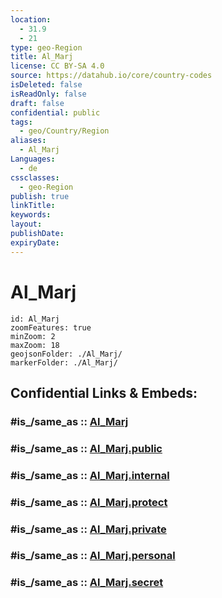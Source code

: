 ```yaml
---
location:
  - 31.9
  - 21
type: geo-Region
title: Al_Marj
license: CC BY-SA 4.0
source: https://datahub.io/core/country-codes
isDeleted: false
isReadOnly: false
draft: false
confidential: public
tags:
  - geo/Country/Region
aliases:
  - Al_Marj
Languages:
  - de
cssclasses:
  - geo-Region
publish: true
linkTitle:
keywords:
layout:
publishDate:
expiryDate:
---
```


# Al_Marj

```leaflet
id: Al_Marj
zoomFeatures: true 
minZoom: 2 
maxZoom: 18
geojsonFolder: ./Al_Marj/
markerFolder: ./Al_Marj/
```


## Confidential Links & Embeds: 

### #is_/same_as :: [Al_Marj](/_Standards/Earth/Continent/Africa/Africa~North/Libya/Districs~Libya/Al_Marj.md) 

### #is_/same_as :: [Al_Marj.public](/_public/Earth/Continent/Africa/Africa~North/Libya/Districs~Libya/Al_Marj.public.md) 

### #is_/same_as :: [Al_Marj.internal](/_internal/Earth/Continent/Africa/Africa~North/Libya/Districs~Libya/Al_Marj.internal.md) 

### #is_/same_as :: [Al_Marj.protect](/_protect/Earth/Continent/Africa/Africa~North/Libya/Districs~Libya/Al_Marj.protect.md) 

### #is_/same_as :: [Al_Marj.private](/_private/Earth/Continent/Africa/Africa~North/Libya/Districs~Libya/Al_Marj.private.md) 

### #is_/same_as :: [Al_Marj.personal](/_personal/Earth/Continent/Africa/Africa~North/Libya/Districs~Libya/Al_Marj.personal.md) 

### #is_/same_as :: [Al_Marj.secret](/_secret/Earth/Continent/Africa/Africa~North/Libya/Districs~Libya/Al_Marj.secret.md)

